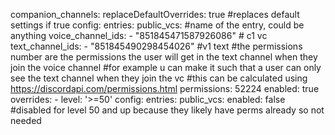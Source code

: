   companion_channels:
    replaceDefaultOverrides: true #replaces default settings if true
    config:
      entries:
        public_vcs: #name of the entry, could be anything
          voice_channel_ids:
            - "851845471587926086" # c1 vc
          text_channel_ids:
            - "851845490298454026" #v1 text
          #the permissions number are the permissions the user will get in the text channel when they join the voice channel
          #for example u can make it such that a user can only see the text channel when they join the vc
          #this can be calculated using https://discordapi.com/permissions.html
          permissions: 52224
          enabled: true
    overrides:
      - level: '>=50'
        config:
          entries:
            public_vcs:
              enabled: false #disabled for level 50 and up because they likely have perms already so not needed
